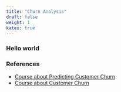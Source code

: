 ```yaml
---
title: "Churn Analysis"
draft: false
weight: 1
katex: true
---
```


### Hello world

### References
- [Course about Predicting Customer Churn](https://www.datacamp.com/courses/marketing-analytics-predicting-customer-churn-in-python)
- [Course about Customer Churn](https://www.datacamp.com/courses/machine-learning-for-marketing-in-python)